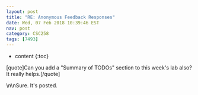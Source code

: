 ```yaml
---
layout: post
title: "RE: Anonymous Feedback Responses"
date: Wed, 07 Feb 2018 10:39:46 EST
nav: post
category: CSC258
tags: [7493]
---
```


* content
{:toc}

[quote]Can you add a "Summary of TODOs" section to this week's lab also? It really helps.[/quote]
<!-- more -->
<p>\n\nSure. It's posted.</p>
